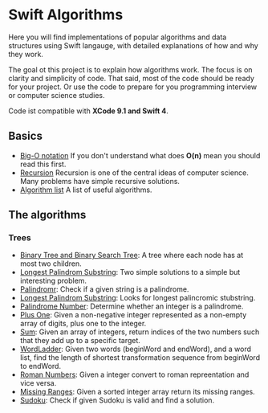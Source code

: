 # Swift Algorithms
Here you will find implementations of popular algorithms and data structures using Swift langauge, with detailed explanations of how and why they work. 

The goal ot this project is to explain how algorithms work. The focus is on clarity and simplicity of code. That said, most of the code should be ready for your project. Or use the code to prepare for you programming interview or computer science studies. 

Code ist compatible with **XCode 9.1 and Swift 4**.

## Basics

* [Big-O notation](https://en.wikipedia.org/wiki/Big_O_notation) If you don't understand what does **O(n)** mean you should read this first.
* [Recursion](https://en.wikipedia.org/wiki/Recursion_(computer_science)) Recursion is one of the central ideas of computer science. Many problems have simple recursive solutions. 
* [Algorithm list](https://en.wikipedia.org/wiki/List_of_algorithms) A list of useful algorithms.

## The algorithms

### Trees
* [Binary Tree and Binary Search Tree](BinaryTree.playground/Contents.swift): A tree where each node has at most two children.
* [Longest Palindrom Substring](LongestPalindromSubstring.playground/Contents.swift): Two simple solutions to a simple but interesting problem.
* [Palindromr](Palindrome.playground/Contents.swift): Check if a given string is a palindrome.
* [Longest Palindrom Substring](LongestPalindromSubstring.playground/Contents.swift): Looks for longest palincromic stubstring.
* [Palindrome Number](PalindromNumber.playground/Contents.swift): Determine whether an integer is a palindrome. 
* [Plus One](PlusOne.playground/Contents.swift): Given a non-negative integer represented as a non-empty array of digits, plus one to the integer.
* [Sum](Sum.playground/Contents.swift):  Given an array of integers, return indices of the two numbers such that they add up to a specific target.
* [WordLadder](WordLadder.playground/Contents.swift):  Given two words (beginWord and endWord), and a word list, find the length of shortest transformation sequence from beginWord to endWord.
* [Roman Numbers](RomanIntegers.playground/Contents.swift): Given a integer convert to roman repreentation and vice versa. 
* [Missing Ranges](MissingRanges.playground/Contents.swift): Given a sorted integer array return its missing ranges.
* [Sudoku](Sudoku.playground.playground/Contents.swift): Check if given Sudoku is valid and find a solution. 

 




